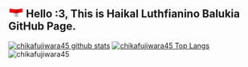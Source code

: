 <h2><img src="https://raw.githubusercontent.com/mpurnomoadji/GameTebakAku-master/master/website/img/animasi-bergerak-bendera-indonesia-0013.gif" width="30px"> Hello :3, This is Haikal Luthfianino Balukia GitHub Page.</h2>

[![chikafujiwara45 github stats](https://github-readme-stats.vercel.app/api?username=chikafujiwara45&count_private=true&show_icons=true)](https://github.com/chikafujiwara45)
[![chikafujiwara45 Top Langs](https://github-readme-stats.vercel.app/api/top-langs/?username=chikafujiwara45&layout=compact)](https://github.com/chikafujiwara45)
<img src="https://komarev.com/ghpvc/?username=chikafujiwara45&style=flat-square" alt="chikafujiwara45" /><br>
